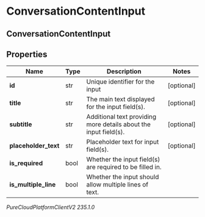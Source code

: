 # ConversationContentInput

## ConversationContentInput

## Properties

|Name | Type | Description | Notes|
|------------ | ------------- | ------------- | -------------|
| **id** | str | Unique identifier for the input | [optional] |
| **title** | str | The main text displayed for the input field(s). | [optional] |
| **subtitle** | str | Additional text providing more details about the input field(s). | [optional] |
| **placeholder_text** | str | Placeholder text for input field(s). | [optional] |
| **is_required** | bool | Whether the input field(s) are required to be filled in. | |
| **is_multiple_line** | bool | Whether the input should allow multiple lines of text. | |



_PureCloudPlatformClientV2 235.1.0_

